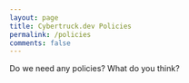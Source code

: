 ```yaml
---
layout: page
title: Cybertruck.dev Policies
permalink: /policies
comments: false
---
```


Do we need any policies? What do you think? 